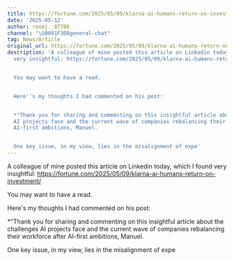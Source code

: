 ```yaml
---
title: https://fortune.com/2025/05/09/klarna-ai-humans-return-on-investment/
date: '2025-05-12'
author: renej._07786
channel: "\U0001F3D8general-chat"
tag: News/Article
original_url: https://fortune.com/2025/05/09/klarna-ai-humans-return-on-investment/
description: 'A colleague of mine posted this article on Linkedin today, which I found
  very insightful: https://fortune.com/2025/05/09/klarna-ai-humans-return-on-investment/


  You may want to have a read.


  Here''s my thoughts I had commented on his post:


  *"Thank you for sharing and commenting on this insightful article about the challenges
  AI projects face and the current wave of companies rebalancing their workforce after
  AI-first ambitions, Manuel.


  One key issue, in my view, lies in the misalignment of expe'
---
```


A colleague of mine posted this article on Linkedin today, which I found very insightful: https://fortune.com/2025/05/09/klarna-ai-humans-return-on-investment/

You may want to have a read.

Here's my thoughts I had commented on his post:

*"Thank you for sharing and commenting on this insightful article about the challenges AI projects face and the current wave of companies rebalancing their workforce after AI-first ambitions, Manuel.

One key issue, in my view, lies in the misalignment of expe